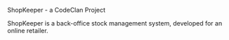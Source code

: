 ShopKeeper - a CodeClan Project

ShopKeeper is a back-office stock management system, developed for an online retailer.

